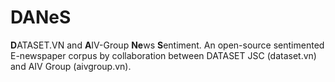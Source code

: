 # DANeS
<b>D</b>ATASET.VN and <b>A</b>IV-Group <b>Ne</b>ws <b>S</b>entiment.
An open-source sentimented E-newspaper corpus by collaboration between DATASET JSC (dataset.vn) and AIV Group (aivgroup.vn).
